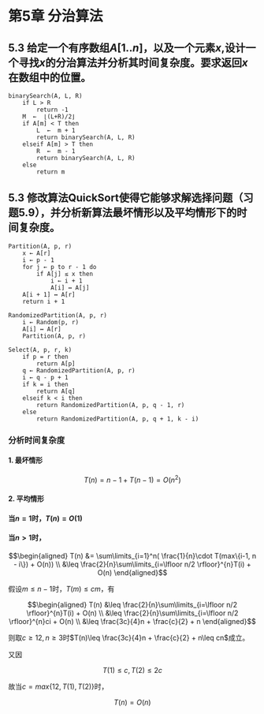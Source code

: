 # 第5章 分治算法

## 5.3 给定一个有序数组$A[1..n]$，以及一个元素$x$,设计一个寻找$x$的分治算法并分析其时间复杂度。要求返回$x$在数组中的位置。

```
binarySearch(A, L, R)
    if L > R
        return -1
    M  ←  ⌊(L+R)/2⌋
    if A[m] < T then 
        L  ←  m + 1
        return binarySearch(A, L, R)
    elseif A[m] > T then
        R  ←  m - 1
        return binarySearch(A, L, R)
    else
        return m
```

## 5.3 修改算法QuickSort使得它能够求解选择问题（习题5.9），并分析新算法最坏情形以及平均情形下的时间复杂度。

```
Partition(A, p, r)
    x ← A[r]
    i ← p - 1
    for j ← p to r - 1 do
        if A[j] ≤ x then
            i ← i + 1
            A[i] ↔ A[j]
    A[i + 1] ↔ A[r]
    return i + 1
```

```
RandomizedPartition(A, p, r)
    i ← Random(p, r)
    A[i] ↔ A[r]
    Partition(A, p, r)

```

```
Select(A, p, r, k)
    if p = r then
        return A[p]
    q ← RandomizedPartition(A, p, r)
    i ← q - p + 1
    if k = i then 
        return A[q]
    elseif k < i then
        return RandomizedPartition(A, p, q - 1, r)
    else 
        return RandomizedPartition(A, p, q + 1, k - i)
```

### 分析时间复杂度

#### 1. 最坏情形

$$T(n) = n - 1 + T(n - 1) = O(n^2)$$

#### 2. 平均情形

#### 当$n=1$时，$T(n) = O(1)$
#### 当$n>1$时，

$$\begin{aligned}
 T(n) &= \sum\limits_{i=1}^n( \frac{1}{n}\cdot T(max\{i-1, n - i\}) + O(n))  \\
 &\leq \frac{2}{n}\sum\limits_{i=\lfloor n/2 \rfloor}^{n}T(i) + O(n)
\end{aligned}$$

假设$m\leq n - 1$时，$T(m) \leq cm$，有

$$\begin{aligned}
 T(n) 
 &\leq \frac{2}{n}\sum\limits_{i=\lfloor n/2 \rfloor}^{n}T(i) + O(n) \\
 &\leq \frac{2}{n}\sum\limits_{i=\lfloor n/2 \rfloor}^{n}ci + O(n) \\
 &\leq \frac{3c}{4}n + \frac{c}{2} + n
\end{aligned}$$

则取$c\geq 12, n\geq 3$时$T(n)\leq \frac{3c}{4}n + \frac{c}{2} + n\leq cn$成立。

又因

$$T(1)\leq c, T(2)\leq 2c$$

故当$c=max\{12, T(1), T(2)\}$时，

$$T(n)=O(n)$$